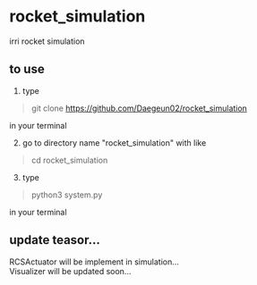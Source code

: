 # rocket_simulation
irri rocket simulation


## to use
1. type

> git clone https://github.com/Daegeun02/rocket_simulation

in your terminal

2. go to directory name "rocket_simulation" with like

> cd rocket_simulation

3. type 

> python3 system.py

in your terminal


## update teasor...

RCSActuator will be implement in simulation...<br>
Visualizer will be updated soon...
